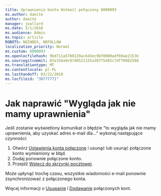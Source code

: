 ```yaml
---
title: Uprawnienia konta Hotmail połączony 8000093
ms.author: daeite
author: daeite
manager: joallard
ms.date: 3/1/2018
ms.audience: Admin
ms.topic: article
ROBOTS: NOINDEX, NOFOLLOW
localization_priority: Normal
ms.custom: 8000093
ms.openlocfilehash: 9bd711a5780129ac643ec9bf0000adf69ae2153b
ms.sourcegitcommit: 03a156a9c9740521155a30775492c7dff0982588
ms.translationtype: MT
ms.contentlocale: pl-PL
ms.lasthandoff: 03/22/2019
ms.locfileid: "30777771"
---
```

# <a name="how-to-fix-it-looks-like-we-dont-have-permission"></a>Jak naprawić "Wygląda jak nie mamy uprawnienia"

Jeśli zostanie wyświetlony komunikat o błędzie "to wygląda jak nie mamy uprawnienia, aby uzyskać adres e-mail dla..." wykonaj następujące czynności:

1. Otwórz [Ustawienia konta połączone](https://outlook.live.com/mail/options/mail/accounts) i usunąć lub usunąć połączone konto wymieniony w błąd. 
2. Dodaj ponownie połączone konto.
3. Przejdź [Wstecz do skrzynki pocztowej](https://outlook.live.com/mail/inbox).

Może upłynąć trochę czasu, wszystkie wiadomości e-mail ponownie zsynchronizować z połączonego konta.

Więcej informacji o [Usuwanie](https://support.office.com/article/0b9a6b95-ff1b-46c1-bf60-d6b3b82c5ac8) i [Dodawanie](https://support.office.com/article/c5224df4-5885-4e79-91ba-523aa743f0ba) połączonych kont.